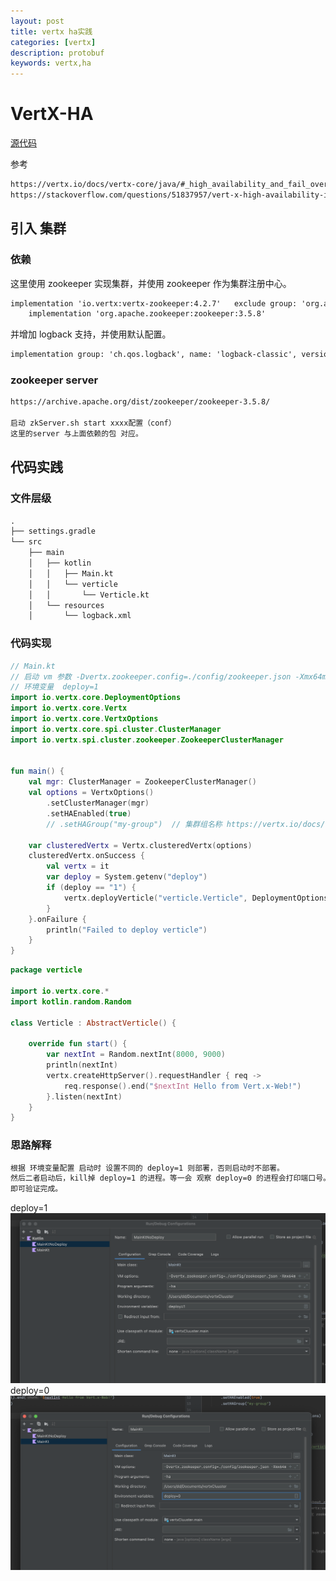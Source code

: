 ```yaml
---
layout: post
title: vertx ha实践
categories: [vertx]
description: protobuf
keywords: vertx,ha
---
```


# VertX-HA

 [源代码](https://github.com/viakiba/viakiba/tree/master/vertxClusterHa)

参考 

```txt
https://vertx.io/docs/vertx-core/java/#_high_availability_and_fail_over
https://stackoverflow.com/questions/51837957/vert-x-high-availability-is-not-working
```

## 引入 集群

### 依赖

这里使用 zookeeper 实现集群，并使用 zookeeper 作为集群注册中心。
```txt
implementation 'io.vertx:vertx-zookeeper:4.2.7'   exclude group: 'org.apache.zookeeper', module: 'zookeeper'
    implementation 'org.apache.zookeeper:zookeeper:3.5.8'
```
并增加 logback 支持，并使用默认配置。

```txt
implementation group: 'ch.qos.logback', name: 'logback-classic', version: '1.2.11'
```

### zookeeper server

```txt
https://archive.apache.org/dist/zookeeper/zookeeper-3.5.8/

启动 zkServer.sh start xxxx配置（conf）
这里的server 与上面依赖的包 对应。
```

## 代码实践

### 文件层级

```txt
.
├── settings.gradle
└── src
    ├── main
    │   ├── kotlin
    │   │   ├── Main.kt
    │   │   └── verticle
    │   │       └── Verticle.kt
    │   └── resources
    │       └── logback.xml
```

### 代码实现

```kt
// Main.kt
// 启动 vm 参数 -Dvertx.zookeeper.config=./config/zookeeper.json -Xmx64m
// 环境变量  deploy=1
import io.vertx.core.DeploymentOptions
import io.vertx.core.Vertx
import io.vertx.core.VertxOptions
import io.vertx.core.spi.cluster.ClusterManager
import io.vertx.spi.cluster.zookeeper.ZookeeperClusterManager


fun main() {
    val mgr: ClusterManager = ZookeeperClusterManager()
    val options = VertxOptions()
        .setClusterManager(mgr)
        .setHAEnabled(true)
        // .setHAGroup("my-group")  // 集群组名称 https://vertx.io/docs/vertx-core/java/#_ha_groups

    var clusteredVertx = Vertx.clusteredVertx(options)
    clusteredVertx.onSuccess {
        val vertx = it
        var deploy = System.getenv("deploy")
        if (deploy == "1") {
            vertx.deployVerticle("verticle.Verticle", DeploymentOptions().setHa(true))
        }
    }.onFailure {
        println("Failed to deploy verticle")
    }
}
```

```kt
package verticle

import io.vertx.core.*
import kotlin.random.Random

class Verticle : AbstractVerticle() {

    override fun start() {
        var nextInt = Random.nextInt(8000, 9000)
        println(nextInt)
        vertx.createHttpServer().requestHandler { req ->
            req.response().end("$nextInt Hello from Vert.x-Web!")
        }.listen(nextInt)
    }
}
```

### 思路解释

```txt
根据 环境变量配置 启动时 设置不同的 deploy=1 则部署，否则启动时不部署。
然后二者启动后，kill掉 deploy=1 的进程。等一会 观察 deploy=0 的进程会打印端口号。
即可验证完成。
```

deploy=1
![1](/images/post/2022/WX20220420-114608@2x.png)
deploy=0
![0](/images/post/2022/WX20220420-114627@2x.png)